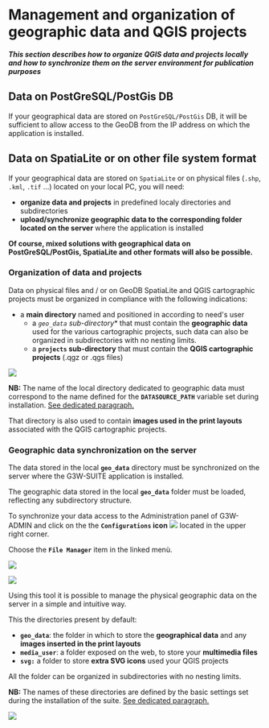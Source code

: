#  Management and organization of geographic data and QGIS projects
_**This section describes how to organize QGIS data and projects locally and how to synchronize them on the server environment for publication purposes**_

## Data on PostGreSQL/PostGis DB

If your geographical data are stored on `PostGreSQL/PostGis` DB, it will be sufficient to allow access to the GeoDB from the IP address on which the application is installed.

## Data on SpatiaLite or on other file system format
If your geographical data are stored on `SpatiaLite` or on physical files (`.shp`, `.kml`, `.tif` ...) located on your local PC, you will need:
* **organize data and projects** in predefined localy directories and subdirectories
* **upload/synchronize geographic data to the corresponding folder located on the server** where the application is installed

**Of course, mixed solutions with geographical data on PostGreSQL/PostGis, SpatiaLite and other formats will also be possible.**

### Organization of data and projects

Data on physical files and / or on GeoDB SpatiaLite and QGIS cartographic projects must be organized in compliance with the following indications:
 * a **main directory** named and positioned in according to need's user
   * a **`geo_data`* sub-directory** that must contain the **geographic data** used for the various cartographic projects, such data can also be organized in subdirectories with no nesting limits.
   * a **`projects` sub-directory** that must contain the **QGIS cartographic projects** (.qgz or .qgs files)

![](images/manual/datamanagement.png)

**NB:** The name of the local directory dedicated to geographic data must correspond to the name defined for the **`DATASOURCE_PATH`** variable set during installation.
[See dedicated paragraph.](https://g3w-suite.readthedocs.io/en/latest/settings.html#base-settings)

That directory is also used to contain **images used in the print layouts** associated with the QGIS cartographic projects.

### Geographic data synchronization on the server

The data stored in the local **`geo_data`** directory must be synchronized on the server where the G3W-SUITE application is installed.

The geographic data stored in the local **`geo_data`** folder must be loaded, reflecting any subdirectory structure.

To synchronize your data access to the Administration panel of G3W-ADMIN and click on the the **`Configurations` icon** ![](images/manual/iconconfiguration.png) located in the upper right corner.

Choose the **`File Manager`** item in the linked menù.

![](images/manual/g3wclient_icon_config.png)

![](images/manual/g3wsuite_administration_configuration_menu.png)

Using this tool it is possible to manage the physical geographic data on the server in a simple and intuitive way.

This the directories present by default:
 * **`geo_data`**: the folder in which to store the **geographical data** and any **images inserted in the print layouts**
 * **`media_user`**: a folder exposed on the web, to store your **multimedia files**
 * **`svg:`** a folder to store **extra SVG icons** used your QGIS projects

All the folder can be organized in subdirectories with no nesting limits.

**NB:** The names of these directories are defined by the basic settings set during the installation of the suite.
[See dedicated paragraph.](https://g3w-suite.readthedocs.io/en/latest/settings.html#base-settings)


![](images/manual/g3wsuite_administration_file_manager.png)
